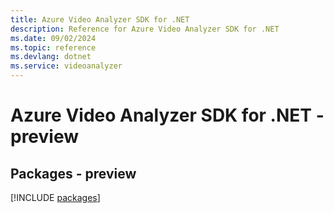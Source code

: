 ```yaml
---
title: Azure Video Analyzer SDK for .NET
description: Reference for Azure Video Analyzer SDK for .NET
ms.date: 09/02/2024
ms.topic: reference
ms.devlang: dotnet
ms.service: videoanalyzer
---
```

# Azure Video Analyzer SDK for .NET - preview
## Packages - preview
[!INCLUDE [packages](video-analyzer-index.md)]